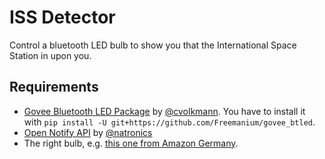 # ISS Detector
Control a bluetooth LED bulb to show you that the International Space Station in upon you.

## Requirements
* [Govee Bluetooth LED Package](https://github.com/chvolkmann/govee_btled) by [@cvolkmann](https://github.com/chvolkmann). You have to install it with `pip install -U git+https://github.com/Freemanium/govee_btled`.
* [Open Notify API](http://open-notify.org/Open-Notify-API/ISS-Location-Now/) by [@natronics](https://github.com/natronics)
* The right bulb, e.g. [this one from Amazon Germany](https://www.amazon.de/Govee-farbwechsel-mehrfarbige-Leuchtmittel-Dekoration/dp/B07CPP5LCP).